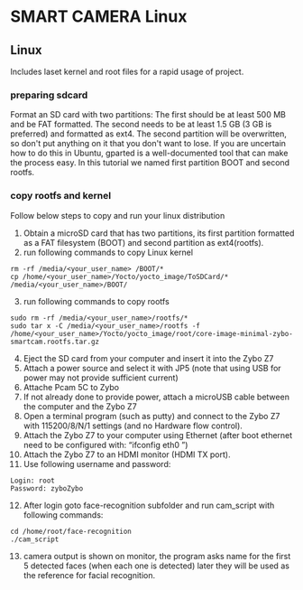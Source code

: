 

# SMART CAMERA Linux

## Linux
Includes laset kernel and root files for a rapid usage of project.

### preparing sdcard
Format an SD card with two partitions: The first should be at least 500 MB and be FAT formatted. The second needs to be at least 1.5 GB (3 GB is preferred) and formatted as ext4. The second partition will be overwritten, so don't put anything on it that you don't want to lose. If you are uncertain how to do this in Ubuntu, gparted is a well-documented tool that can make the process easy.
In this tutorial we named first partition BOOT and second rootfs.

### copy rootfs and kernel
Follow below steps to copy and run your linux distribution
1.	Obtain a microSD card that has two partitions, its first partition formatted as a FAT filesystem (BOOT) and second partition as ext4(rootfs).
2.	run following commands to copy Linux kernel

```
rm -rf /media/<your_user_name> /BOOT/*
cp /home/<your_user_name>/Yocto/yocto_image/ToSDCard/*  /media/<your_user_name>/BOOT/
```

3.	run following commands to copy rootfs

```
sudo rm -rf /media/<your_user_name>/rootfs/*
sudo tar x -C /media/<your_user_name>/rootfs -f /home/<your_user_name>/Yocto/yocto_image/root/core-image-minimal-zybo-smartcam.rootfs.tar.gz
```

4.	Eject the SD card from your computer and insert it into the Zybo Z7
5.	Attach a power source and select it with JP5 (note that using USB for power may not provide sufficient current)
6.	Attache Pcam 5C to Zybo
7.	If not already done to provide power, attach a microUSB cable between the computer and the Zybo Z7
8.	Open a terminal program (such as putty) and connect to the Zybo Z7 with 115200/8/N/1 settings (and no Hardware flow control). 
9.	Attach the Zybo Z7 to your computer using Ethernet (after boot ethernet need to be configured with: “ifconfig eth0 <IP-address-if-needed>”)
10.	Attach the Zybo Z7 to an HDMI monitor (HDMI TX port).
11.	Use following username and password:

```
Login: root
Password: zyboZybo
```

12.	After login goto face-recognition subfolder and run cam_script with following commands:

```
cd /home/root/face-recognition
./cam_script
```

13.	camera output is shown on monitor, the program asks name for the first 5 detected faces (when each one is detected) later they will be used as the reference for facial recognition.


